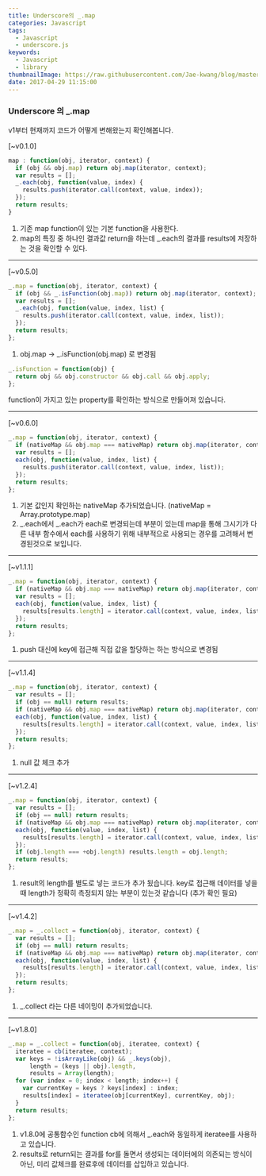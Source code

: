 ```yaml
---
title: Underscore의 _.map 
categories: Javascript
tags:
  - Javascript
  - underscore.js
keywords:
  - Javascript
  - library
thumbnailImage: https://raw.githubusercontent.com/Jae-kwang/blog/master/source/img/underscore.png
date: 2017-04-29 11:15:00
---
```


### Underscore 의 _.map

v1부터 현재까지 코드가 어떻게 변해왔는지 확인해봅니다.

<!-- more -->

[~v0.1.0]
```javascript
map : function(obj, iterator, context) {
  if (obj && obj.map) return obj.map(iterator, context);
  var results = [];
  _.each(obj, function(value, index) {
    results.push(iterator.call(context, value, index));
  });
  return results;
}
```
1. 기존 map function이 있는 기본 function을 사용한다.
2. map의 특징 중 하나인 결과값 return을 하는데 _.each의 결과를 results에 저장하는 것을 확인할 수 있다.
-------------------------------------------------
[~v0.5.0]
``` javascript
_.map = function(obj, iterator, context) {
  if (obj && _.isFunction(obj.map)) return obj.map(iterator, context);
  var results = [];
  _.each(obj, function(value, index, list) {
    results.push(iterator.call(context, value, index, list));
  });
  return results;
};
```
1. obj.map -> _.isFunction(obj.map) 로 변경됨

``` javascript
_.isFunction = function(obj) {
  return obj && obj.constructor && obj.call && obj.apply;
};
```
function이 가지고 있는 property를 확인하는 방식으로 만들어져 있습니다.

-------------------------------------------------
[~v0.6.0]
``` javascript
_.map = function(obj, iterator, context) {
  if (nativeMap && obj.map === nativeMap) return obj.map(iterator, context);
  var results = [];
  each(obj, function(value, index, list) {
    results.push(iterator.call(context, value, index, list));
  });
  return results;
};
```
1. 기본 값인지 확인하는 nativeMap 추가되었습니다.
   (nativeMap = Array.prototype.map)
2. _.each에서 _.each가 each로 변경되는데 부분이 있는데 map을 통해 그시기가 다른 내부 함수에서 each를 사용하기 위해 내부적으로 사용되는 경우를 고려해서 변경된것으로 보입니다.
-------------------------------------------------

[~v1.1.1]
``` javascript
_.map = function(obj, iterator, context) {
  if (nativeMap && obj.map === nativeMap) return obj.map(iterator, context);
  var results = [];
  each(obj, function(value, index, list) {
    results[results.length] = iterator.call(context, value, index, list);
  });
  return results;
};
```
1. push 대신에 key에 접근해 직접 값을 할당하는 하는 방식으로 변경됨

-------------------------------------------------

[~v1.1.4]
``` javascript
_.map = function(obj, iterator, context) {
  var results = [];
  if (obj == null) return results;
  if (nativeMap && obj.map === nativeMap) return obj.map(iterator, context);
  each(obj, function(value, index, list) {
    results[results.length] = iterator.call(context, value, index, list);
  });
  return results;
};
```
1. null 값 체크 추가

-------------------------------------------------
[~v1.2.4]
``` javascript
_.map = function(obj, iterator, context) {
  var results = [];
  if (obj == null) return results;
  if (nativeMap && obj.map === nativeMap) return obj.map(iterator, context);
  each(obj, function(value, index, list) {
    results[results.length] = iterator.call(context, value, index, list);
  });
  if (obj.length === +obj.length) results.length = obj.length;
  return results;
};
```
1. result의 length를 별도로 넣는 코드가 추가 됬습니다.
   key로 접근해 데이터를 넣을때 length가 정확히 측정되지 않는 부분이 있는것 같습니다
   (추가 확인 필요)
-------------------------------------------------
[~v1.4.2]
``` javascript
_.map = _.collect = function(obj, iterator, context) {
  var results = [];
  if (obj == null) return results;
  if (nativeMap && obj.map === nativeMap) return obj.map(iterator, context);
  each(obj, function(value, index, list) {
    results[results.length] = iterator.call(context, value, index, list);
  });
  return results;
};
```
1. _.collect 라는 다른 네이밍이 추가되었습니다.

-------------------------------------------------
[~v1.8.0]
```javascript
_.map = _.collect = function(obj, iteratee, context) {
  iteratee = cb(iteratee, context);
  var keys = !isArrayLike(obj) && _.keys(obj),
      length = (keys || obj).length,
      results = Array(length);
  for (var index = 0; index < length; index++) {
    var currentKey = keys ? keys[index] : index;
    results[index] = iteratee(obj[currentKey], currentKey, obj);
  }
  return results;
};
```
1. v1.8.0에 공통함수인 function cb에 의해서 _.each와 동일하게 iteratee를 사용하고 있습니다.
2. results로 return되는 결과를 for를 돌면서 생성되는 데이터에의 의존되는 방식이 아닌, 미리 값체크를 완료후에 데이터를 삽입하고 있습니다.